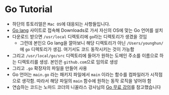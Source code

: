 # Go Tutorial
- 하단의 튜토리얼은 ``Mac OS``에 대응되는 사항들입니다.
- <a href='https://go.dev/'>Go lang</a> 사이트로 접속해 Downloads로 가서 자신의 OS에 맞는 Go 언어를 설치
- 다운로드 받으면 ``/usr/local`` 디렉토리에 ``go``라는 디렉토리가 생겼을 것임
    - 그런데 본인으 Go lang을 깔아보니 해당 디렉토리가 아닌 ``/Users/younghun/``에 ``go`` 디렉토리가 생김. 여기서도 코드 동작시키는 것이 가능함
- 그리고 ``/usr/local/go/src`` 디렉토리에 들어가 원하는 도메인 주소를 이름으로 하는 디렉토리를 생성. 본인은 ``github.com``으로 임의로 생성
- 그리고 ``.go`` 확장자의 파일을 만들어 사용
- Go 언어는 ``main.go`` 라는 패키지 파일에서 ``main`` 이라는 함수를 컴파일러가 시작점으로 생각함. 따라서 해당 파일의 ``main`` 함수에 원하는 동작 로직을 넣어야 함
- 연습하는 코드는 노마드 코더의 니꼴라스 강사님의 <a href='https://nomadcoders.co/go-for-beginners/lobby'>Go 무료 강의</a>를 참고했습니다
